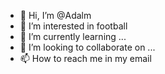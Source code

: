 - 👋 Hi, I’m @Adalm
- 👀 I’m interested in football 
- 🌱 I’m currently learning ...
- 💞️ I’m looking to collaborate on ...
- 📫 How to reach me in my email

<!---
Adalm/Adalm is a ✨ special ✨ repository because its `README.md` (this file) appears on your GitHub profile.
You can click the Preview link to take a look at your changes.
--->
